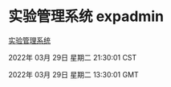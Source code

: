 # 实验管理系统 expadmin
[实验管理系统](http://59.174.25.134:56808/expadmin-782313d2-e1b1-4ea7-932e-3a55e6a1a4d0/)

2022年 03月 29日 星期二 21:30:01 CST

2022年 03月 29日 星期二 13:30:01 GMT
